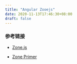 ```yaml
---
title: "Angular Zooejs"
date: 2020-11-13T17:46:30+08:00
draft: false
---
```


### 参考链接 

- [Zone.js](https://github.com/angular/angular/tree/master/packages/zone.js)

- [Zone Primer](https://docs.google.com/document/d/1F5Ug0jcrm031vhSMJEOgp1l-Is-Vf0UCNDY-LsQtAIY/edit)